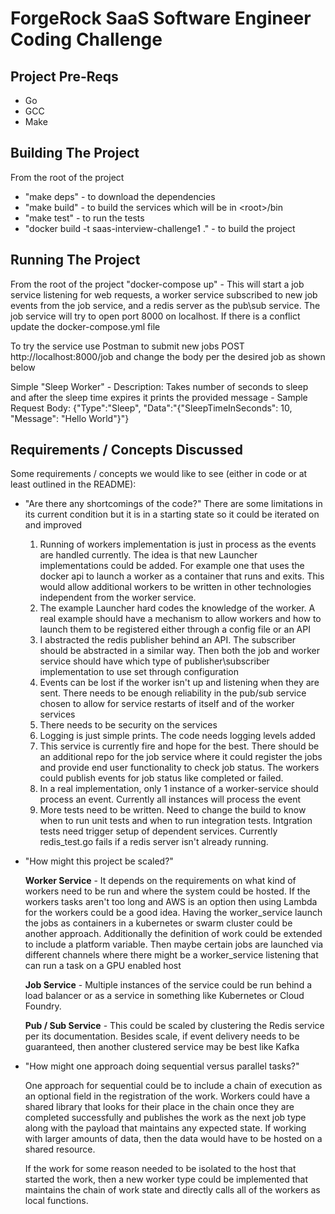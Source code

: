 # ForgeRock SaaS Software Engineer Coding Challenge

## Project Pre-Reqs

- Go
- GCC
- Make

## Building The Project

From the root of the project
- "make deps" - to download the dependencies
- "make build" - to build the services which will be in \<root\>/bin
- "make test" - to run the tests
- "docker build -t saas-interview-challenge1 ." - to build the project

## Running The Project
From the root of the project
"docker-compose up" - This will start a job service listening for web requests, a worker service subscribed to new job events from the job service, and a redis server as the pub\sub service. The job service will try to open port 8000 on localhost. If there is a conflict update the docker-compose.yml file

To try the service use Postman to submit new jobs
POST http://localhost:8000/job and change the body per the desired job as shown below

Simple "Sleep Worker"
    - Description: Takes number of seconds to sleep and after the sleep time expires it prints the provided message
    - Sample Request Body: {"Type":"Sleep", "Data":"{\"SleepTimeInSeconds\": 10, \"Message\": \"Hello World\"}"}

## Requirements / Concepts Discussed

Some requirements / concepts we would like to see (either in code or at least outlined in the README):

- "Are there any shortcomings of the code?"
    There are some limitations in its current condition but it is in a starting state so it could be iterated on and improved
    1. Running of workers implementation is just in process as the events are handled currently. The idea is that new Launcher implementations could be added. For example one that uses the docker api to launch a worker as a container that runs and exits. This would allow additional workers to be written in other technologies independent from the worker service.
    2. The example Launcher hard codes the knowledge of the worker. A real example should have a mechanism to allow workers and how to launch them to be registered either through a config file or an API
    3. I abstracted the redis publisher behind an API. The subscriber should be abstracted in a similar way. Then both the job and worker service should have which type of publisher\subscriber implementation to use set through configuration
    4. Events can be lost if the worker isn't up and listening when they are sent. There needs to be enough reliability in the pub/sub service chosen to allow for service restarts of itself and of the worker services
    5. There needs to be security on the services
    6. Logging is just simple prints. The code needs logging levels added
    7. This service is currently fire and hope for the best. There should be an additional repo for the job service where it could register the jobs and provide end user functionality to check job status. The workers could publish events for job status like completed or failed.
    8. In a real implementation, only 1 instance of a worker-service should process an event. Currently all instances will process the event
    9. More tests need to be written. Need to change the build to know when to run unit tests and when to run integration tests. Intgration tests need trigger setup of dependent services. Currently redis_test.go fails if a redis server isn't already running.
    

- "How might this project be scaled?"

    **Worker Service** - It depends on the requirements on what kind of workers need to be run and where the system could be hosted. If the workers tasks aren't too long and AWS is an option then using Lambda for the workers could be a good idea. Having the worker_service launch the jobs as containers in a kubernetes or swarm cluster could be another approach. Additionally the definition of work could be extended to include a platform variable. Then maybe certain jobs are launched via different channels where there might be a worker_service listening that can run a task on a GPU enabled host

    **Job Service** - Multiple instances of the service could be run behind a load balancer or as a service in something like Kubernetes or Cloud Foundry.

    **Pub / Sub Service** - This could be scaled by clustering the Redis service per its documentation. Besides scale, if event delivery needs to be guaranteed, then another clustered service may be best like Kafka


- "How might one approach doing sequential versus parallel tasks?"

    One approach for sequential could be to include a chain of execution as an optional field in the registration of the work. Workers could have a shared library that looks for their place in the chain once they are completed successfully and publishes the work as the next job type along with the payload that maintains any expected state. If working with larger amounts of data, then the data would have to be hosted on a shared resource.

    If the work for some reason needed to be isolated to the host that started the work, then a new worker type could be implemented that maintains the chain of work state and directly calls all of the workers as local functions. 


